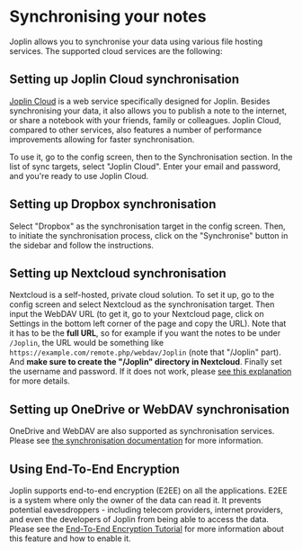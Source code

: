 # Synchronising your notes

Joplin allows you to synchronise your data using various file hosting services. The supported cloud services are the following:

## Setting up Joplin Cloud synchronisation

[Joplin Cloud](https://joplinapp.org/plans/) is a web service specifically designed for Joplin. Besides synchronising your data, it also allows you to publish a note to the internet, or share a notebook with your friends, family or colleagues. Joplin Cloud, compared to other services, also features a number of performance improvements allowing for faster synchronisation.

To use it, go to the config screen, then to the Synchronisation section. In the list of sync targets, select "Joplin Cloud". Enter your email and password, and you're ready to use Joplin Cloud.

## Setting up Dropbox synchronisation

Select "Dropbox" as the synchronisation target in the config screen. Then, to initiate the synchronisation process, click on the "Synchronise" button in the sidebar and follow the instructions.

## Setting up Nextcloud synchronisation

Nextcloud is a self-hosted, private cloud solution. To set it up, go to the config screen and select Nextcloud as the synchronisation target. Then input the WebDAV URL (to get it, go to your Nextcloud page, click on Settings in the bottom left corner of the page and copy the URL). Note that it has to be the **full URL**, so for example if you want the notes to be under `/Joplin`, the URL would be something like `https://example.com/remote.php/webdav/Joplin` (note that "/Joplin" part). And **make sure to create the "/Joplin" directory in Nextcloud**. Finally set the username and password. If it does not work, please [see this explanation](https://github.com/dpjl/joplin/issues/61#issuecomment-373282608) for more details.

## Setting up OneDrive or WebDAV synchronisation

OneDrive and WebDAV are also supported as synchronisation services. Please see [the synchronisation documentation](https://github.com/dpjl/joplin#synchronisation) for more information.

## Using End-To-End Encryption

Joplin supports end-to-end encryption (E2EE) on all the applications. E2EE is a system where only the owner of the data can read it. It prevents potential eavesdroppers - including telecom providers, internet providers, and even the developers of Joplin from being able to access the data. Please see the [End-To-End Encryption Tutorial](https://joplinapp.org/help/apps/sync/e2ee) for more information about this feature and how to enable it.
